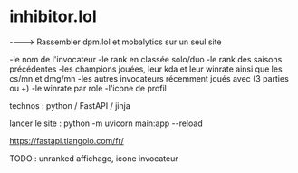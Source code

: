 # inhibitor.lol

----> Rassembler dpm.lol et mobalytics sur un seul site 

-le nom de l'invocateur
-le rank en classée solo/duo
-le rank des saisons précédentes
-les champions jouées, leur kda et leur winrate ainsi que les cs/mn et dmg/mn
-les autres invocateurs récemment joués avec (3 parties ou +)
-le winrate par role
-l'icone de profil

technos : python / FastAPI / jinja

lancer le site : python -m uvicorn main:app --reload

https://fastapi.tiangolo.com/fr/

TODO : unranked affichage, icone invocateur